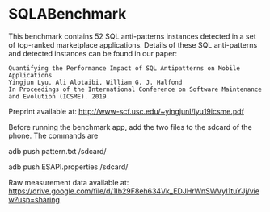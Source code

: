 # SQLABenchmark
This benchmark contains 52 SQL anti-patterns instances detected in a set of top-ranked marketplace applications.
Details of these SQL anti-patterns and detected instances can be found in our paper:

```
Quantifying the Performance Impact of SQL Antipatterns on Mobile Applications
Yingjun Lyu, Ali Alotaibi, William G. J. Halfond
In Proceedings of the International Conference on Software Maintenance and Evolution (ICSME). 2019.
```
Preprint available at: http://www-scf.usc.edu/~yingjunl/lyu19icsme.pdf

Before running the benchmark app, add the two files to the sdcard of the phone. The commands are

adb push pattern.txt /sdcard/

adb push ESAPI.properties /sdcard/

Raw measurement data available at: https://drive.google.com/file/d/1Ib29F8eh634Vk_EDJHrWnSWVyI1tuYJj/view?usp=sharing
